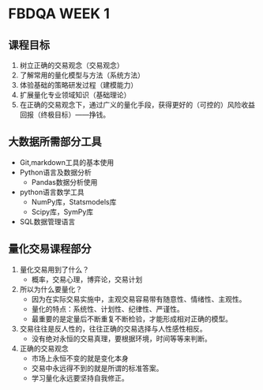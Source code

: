 # FBDQA WEEK 1
## 课程目标
1. 树立正确的交易观念（交易观念）
2. 了解常用的量化模型与方法（系统方法）
3. 体验基础的策略研发过程（建模能力）
4. 扩展量化专业领域知识（基础理论）
5. 在正确的交易观念下，通过广义的量化手段，获得更好的（可控的）风险收益回报（终极目标）——挣钱。
## 大数据所需部分工具
* Git,markdown工具的基本使用
* Python语言及数据分析
    * Pandas数据分析使用
* python语言数学工具
    * NumPy库，Statsmodels库
    * Scipy库，SymPy库
* SQL数据管理语言
## 量化交易课程部分
1. 量化交易用到了什么？
    - 概率，交易心理，博弈论，交易计划
2. 所以为什么要量化？
    - 因为在实际交易实施中，主观交易容易带有随意性、情绪性、主观性。
    - 量化的特点：系统性、计划性、纪律性、严谨性。
    - 最重要的是定量后不断重复不断检验，才能形成相对正确的模型。
3. 交易往往是反人性的，往往正确的交易选择与人性感性相反。
    - 没有绝对永恒的交易真理，要根据环境，时间等等来判断。
4. 正确的交易观念
    - 市场上永恒不变的就是变化本身
    - 交易中永远得不到的就是所谓的标准答案。
    - 学习量化永远要坚持自我修正。
